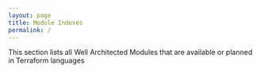 ```yaml
---
layout: page
title: Module Indexes
permalink: /
---
```


This section lists all Well Architected Modules that are available or planned in Terraform languages
